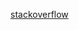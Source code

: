 [stackoverflow](https://stackoverflow.com/questions/2652198/difference-between-a-virtual-function-and-a-pure-virtual-function)
